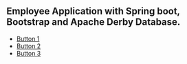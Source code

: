 
Employee Application with Spring boot, Bootstrap and Apache Derby Database.
----------------------------------------------------------------------------

<ul class="button-list">
  <li><a href="#">Button 1</a></li>
  <li><a href="#">Button 2</a></li>
  <li><a href="#">Button 3</a></li>
</ul>
